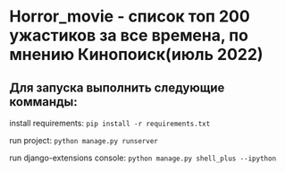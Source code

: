 # Horror_movie - cписок топ 200 ужастиков за все времена, по мнению Кинопоиск(июль 2022)
## Для запуска выполнить следующие комманды:

install requirements: 
`pip install -r requirements.txt`

run project:
`python manage.py runserver`

run django-extensions console: 
`python manage.py shell_plus --ipython`

